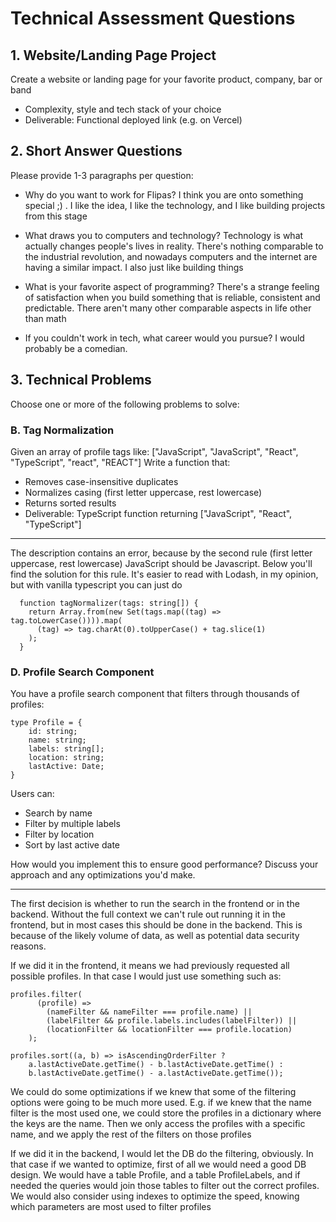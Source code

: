 # Technical Assessment Questions

## 1. Website/Landing Page Project

Create a website or landing page for your favorite product, company, bar or band

- Complexity, style and tech stack of your choice
- Deliverable: Functional deployed link (e.g. on Vercel)

## 2. Short Answer Questions

Please provide 1-3 paragraphs per question:

- Why do you want to work for Flipas?
  I think you are onto something special ;) . I like the idea, I like the technology, and I like building projects from this stage

- What draws you to computers and technology?
  Technology is what actually changes people's lives in reality. There's nothing comparable to the industrial revolution, and nowadays computers and the internet are having a similar impact. I also just like building things

- What is your favorite aspect of programming?
  There's a strange feeling of satisfaction when you build something that is reliable, consistent and predictable. There aren't many other comparable aspects in life other than math

- If you couldn't work in tech, what career would you pursue?
  I would probably be a comedian.

## 3. Technical Problems

Choose one or more of the following problems to solve:

### B. Tag Normalization

Given an array of profile tags like: ["JavaScript", "JavaScript", "React", "TypeScript", "react", "REACT"]
Write a function that:

- Removes case-insensitive duplicates
- Normalizes casing (first letter uppercase, rest lowercase)
- Returns sorted results
- Deliverable: TypeScript function returning ["JavaScript", "React", "TypeScript"]

---

The description contains an error, because by the second rule (first letter uppercase, rest lowercase) JavaScript should be Javascript. Below you'll find the solution for this rule. It's easier to read with Lodash, in my opinion, but with vanilla typescript you can just do

```
  function tagNormalizer(tags: string[]) {
    return Array.from(new Set(tags.map((tag) => tag.toLowerCase()))).map(
      (tag) => tag.charAt(0).toUpperCase() + tag.slice(1)
    );
  }
```

### D. Profile Search Component

You have a profile search component that filters through thousands of profiles:

```
type Profile = {
    id: string;
    name: string;
    labels: string[];
    location: string;
    lastActive: Date;
}

```

Users can:

- Search by name
- Filter by multiple labels
- Filter by location
- Sort by last active date

How would you implement this to ensure good performance?
Discuss your approach and any optimizations you'd make.

---

The first decision is whether to run the search in the frontend or in the backend. Without the full context we can't rule out running it in the frontend, but in most cases this should be done in the backend. This is because of the likely volume of data, as well as potential data security reasons.

If we did it in the frontend, it means we had previously requested all possible profiles. In that case I would just use something such as:

```
profiles.filter(
      (profile) =>
        (nameFilter && nameFilter === profile.name) ||
        (labelFilter && profile.labels.includes(labelFilter)) ||
        (locationFilter && locationFilter === profile.location)
    );

profiles.sort((a, b) => isAscendingOrderFilter ?
    a.lastActiveDate.getTime() - b.lastActiveDate.getTime() :
    b.lastActiveDate.getTime() - a.lastActiveDate.getTime());

```

We could do some optimizations if we knew that some of the filtering options were going to be much more used. E.g. if we knew that the name filter is the most used one, we could store the profiles in a dictionary where the keys are the name. Then we only access the profiles with a specific name, and we apply the rest of the filters on those profiles

If we did it in the backend, I would let the DB do the filtering, obviously. In that case if we wanted to optimize, first of all we would need a good DB design. We would have a table Profile, and a table ProfileLabels, and if needed the queries would join those tables to filter out the correct profiles. We would also consider using indexes to optimize the speed, knowing which parameters are most used to filter profiles
